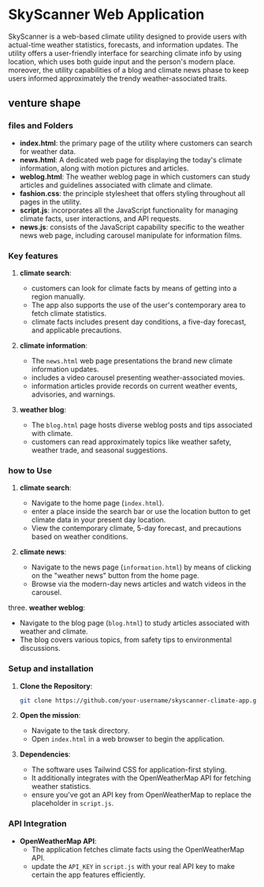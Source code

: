 # SkyScanner Web Application

SkyScanner is a web-based climate utility designed to provide users with actual-time weather statistics, forecasts, and information updates. The utility offers a user-friendly interface for searching climate info by using location, which uses both guide input and the person's modern place. moreover, the utility capabilities of a blog and climate news phase to keep users informed approximately the trendy weather-associated traits.

## venture shape

### files and Folders

- **index.html**: the primary page of the utility where customers can search for weather data.
- **news.html**: A dedicated web page for displaying the today's climate information, along with motion pictures and articles.
- **weblog.html**: The weather weblog page in which customers can study articles and guidelines associated with climate and climate.
- **fashion.css**: the principle stylesheet that offers styling throughout all pages in the utility.
- **script.js**: incorporates all the JavaScript functionality for managing climate facts, user interactions, and API requests.
- **news.js**: consists of the JavaScript capability specific to the weather news web page, including carousel manipulate for information films.

### Key features

1. **climate search**:
   - customers can look for climate facts by means of getting into a region manually.
   - The app also supports the use of the user's contemporary area to fetch climate statistics.
   - climate facts includes present day conditions, a five-day forecast, and applicable precautions.

2. **climate information**:
   - The `news.html` web page presentations the brand new climate information updates.
   - includes a video carousel presenting weather-associated movies.
   - information articles provide records on current weather events, advisories, and warnings.

3. **weather blog**:
   - The `blog.html` page hosts diverse weblog posts and tips associated with climate.
   - customers can read approximately topics like weather safety, weather trade, and seasonal suggestions.

### how to Use

1. **climate search**:
   - Navigate to the home page (`index.html`).
   - enter a place inside the search bar or use the location button to get climate data in your present day location.
   - View the contemporary climate, 5-day forecast, and precautions based on weather conditions.

2. **climate news**:
   - Navigate to the news page (`information.html`) by means of clicking on the "weather news" button from the home page.
   - Browse via the modern-day news articles and watch videos in the carousel.

three. **weather weblog**:
   - Navigate to the blog page (`blog.html`) to study articles associated with weather and climate.
   - The blog covers various topics, from safety tips to environmental discussions.

### Setup and installation

1. **Clone the Repository**:
   ```bash
   git clone https://github.com/your-username/skyscanner-climate-app.git
   ```

2. **Open the mission**:
   - Navigate to the task directory.
   - Open `index.html` in a web browser to begin the application.

3. **Dependencies**:
   - The software uses Tailwind CSS for application-first styling.
   - It additionally integrates with the OpenWeatherMap API for fetching weather statistics.
   - ensure you've got an API key from OpenWeatherMap to replace the placeholder in `script.js`.

### API Integration

- **OpenWeatherMap API**: 
  - The application fetches climate facts using the OpenWeatherMap API. 
  - update the `API_KEY` in `script.js` with your real API key to make certain the app features efficiently.
